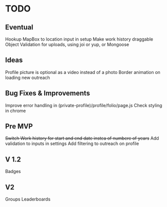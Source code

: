 # TODO 

## Eventual
Hookup MapBox to location input in setup
Make work history draggable
Object Validation for uploads, using joi or yup, or Mongoose

## Ideas
Profile picture is optional as a video instead of a photo
Border animation on loading new outreach

## Bug Fixes & Improvements
Improve error handling in (private-profile)/profile/folio/page.js
Check styling in chrome

## Pre MVP
~~Switch Work history for start and end date instea of numbere of years~~
Add validation to inputs in settings
Add filtering to outreach on profile

## V 1.2
Badges

## V2
Groups
Leaderboards